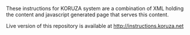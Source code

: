 These instructions for KORUZA system are a combination of XML holding the content and javascript generated page that serves this content.

Live version of this repository is available at http://instructions.koruza.net
